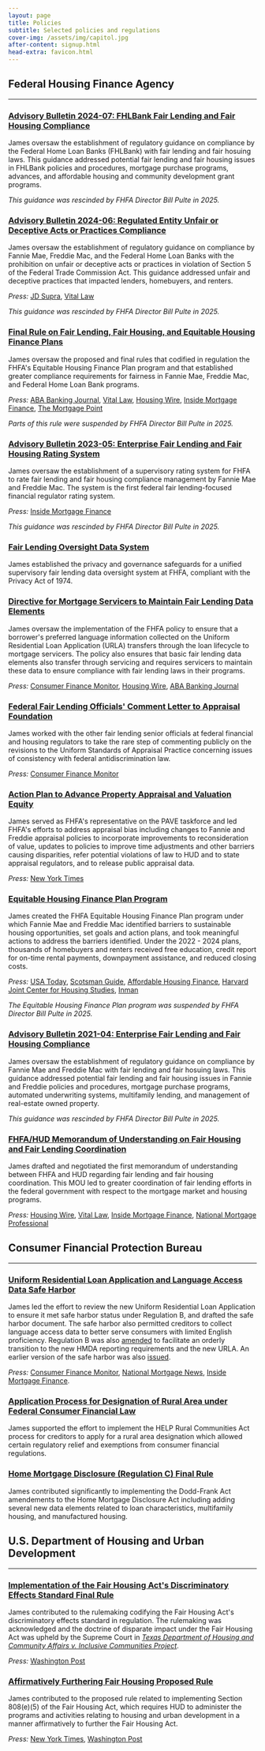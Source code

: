 ```yaml
---
layout: page
title: Policies
subtitle: Selected policies and regulations
cover-img: /assets/img/capitol.jpg
after-content: signup.html
head-extra: favicon.html
---
```


## Federal Housing Finance Agency
---
### [Advisory Bulletin 2024-07: FHLBank Fair Lending and Fair Housing Compliance](https://web.archive.org/web/20250310220420/https://www.fhfa.gov/advisory-bulletin/ab-2024-07)
James oversaw the establishment of regulatory guidance on compliance by the Federal Home Loan Banks (FHLBank) with fair lending and fair hosuing laws. This guidance addressed potential fair lending and fair housing issues in FHLBank policies and procedures, mortgage purchase programs, advances, and affordable housing and community development grant programs. 

_This guidance was rescinded by FHFA Director Bill Pulte in 2025._

### [Advisory Bulletin 2024-06: Regulated Entity Unfair or Deceptive Acts or Practices Compliance](https://web.archive.org/web/20250310220422/https://www.fhfa.gov/advisory-bulletin/ab-2024-06)
James oversaw the establishment of regulatory guidance on compliance by Fannie Mae, Freddie Mac, and the Federal Home Loan Banks with the prohibition on unfair or deceptive acts or practices in violation of Section 5 of the Federal Trade Commission Act. This guidance addressed unfair and deceptive practices that impacted lenders, homebuyers, and renters. 

_Press:_ [JD Supra](https://www.jdsupra.com/legalnews/fhfa-releases-advisory-notice-on-udap-6998117/), [Vital Law](https://www.vitallaw.com/news/unfair-deceptive-abusive-acts-or-practices-fhfa-lays-out-guidance-for-compliance-with-rules-against-unfair-deceptive-practices/blw015867b1c8a8e54592b2220a5b1bbc100f?refURL=https%3A%2F%2Fwww.google.com%2F#.)  

_This guidance was rescinded by FHFA Director Bill Pulte in 2025._

### [Final Rule on Fair Lending, Fair Housing, and Equitable Housing Finance Plans](https://www.federalregister.gov/documents/2024/05/16/2024-09559/fair-lending-fair-housing-and-equitable-housing-finance-plans)
James oversaw the proposed and final rules that codified in regulation the FHFA's Equitable Housing Finance Plan program and that established greater compliance requirements for fairness in Fannie Mae, Freddie Mac, and Federal Home Loan Bank programs. 

_Press:_ [ABA Banking Journal](https://bankingjournal.aba.com/2024/04/fhfa-issues-fair-lending-final-rule/), [Vital Law](https://www.vitallaw.com/news/equal-credit-opportunity-fhfa-releases-its-final-rule-on-fair-lending-fair-housing/blw01537a8285331e4aaca0058030d0094b52?refURL=https%3A%2F%2Fwww.google.com%2F#.), [Housing Wire](https://www.housingwire.com/articles/fhfa-releases-fair-lending-final-rule/), [Inside Mortgage Finance](https://www.insidemortgagefinance.com/articles/230879-fhfa-final-rule-codifies-ehfps?v=preview), [The Mortgage Point](https://themortgagepoint.com/2024/04/29/fhfa-releases-its-fair-lending-final-rule/)  

_Parts of this rule were suspended by FHFA Director Bill Pulte in 2025._

### [Advisory Bulletin 2023-05: Enterprise Fair Lending and Fair Housing Rating System](https://web.archive.org/web/20250310220422/https://www.fhfa.gov/advisory-bulletin/ab-2023-05)
James oversaw the establishment of a supervisory rating system for FHFA to rate fair lending and fair housing compliance management by Fannie Mae and Freddie Mac. The system is the first federal fair lending-focused financial regulator rating system. 

_Press:_ [Inside Mortgage Finance](https://www.insidemortgagefinance.com/articles/229024-fhfa-to-rate-gses-fair-lending-activities?v=preview)  

_This guidance was rescinded by FHFA Director Bill Pulte in 2025._

### [Fair Lending Oversight Data System](https://www.federalregister.gov/documents/2022/05/20/2022-10798/privacy-act-of-1974-system-of-records)
James established the privacy and governance safeguards for a unified supervisory fair lending data oversight system at FHFA, compliant with the Privacy Act of 1974.

### [Directive for Mortgage Servicers to Maintain Fair Lending Data Elements](https://guide.freddiemac.com/app/guide/bulletin/2022-17?utm_source=eloqua&utm_medium=email&utm_campaign=2022-08-10_POLICY_Guide-Policy&utm_loc=text)
James oversaw the implementation of the FHFA policy to ensure that a borrower's preferred language information collected on the Uniform Residential Loan Application (URLA) transfers through the loan lifecycle to mortgage servicers. The policy also ensures that basic fair lending data elements also transfer through servicing and requires servicers to maintain these data to ensure compliance with fair lending laws in their programs.

_Press:_ [Consumer Finance Monitor](https://www.consumerfinancemonitor.com/2022/08/11/fhfa-announces-mortgage-servicer-requirements-for-maintaining-fair-lending-data/), [Housing Wire](https://www.housingwire.com/articles/fhfa-gse-servicers-must-keep-fair-lending-data/), [ABA Banking Journal](https://bankingjournal.aba.com/2022/08/fhfa-adds-to-scope-of-servicers-fair-lending-data-collection/) 

### [Federal Fair Lending Officials' Comment Letter to Appraisal Foundation](https://files.consumerfinance.gov/f/documents/cfpb_appraisal-discrimination_federal-interagency_comment_letter_2022-02.pdf)
James worked with the other fair lending senior officials at federal financial and housing regulators to take the rare step of commenting publicly on the revisions to the Uniform Standards of Appraisal Practice concerning issues of consistency with federal antidiscrimination law.

_Press:_ [Consumer Finance Monitor](https://www.consumerfinancemonitor.com/2023/03/03/cfpb-and-other-federal-agencies-express-concerns-to-the-appraisal-foundation-regarding-draft-changes-to-the-uniform-standards-of-appraisal-practice/)

### [Action Plan to Advance Property Appraisal and Valuation Equity](https://archives.hud.gov/pave.hud.gov/PAVEActionPlan.pdf)
James served as FHFA's representative on the PAVE taskforce and led FHFA's efforts to address appraisal bias including changes to Fannie and Freddie appraisal policies to incorporate improvements to reconsideration of value, updates to policies to improve time adjustments and other barriers causing disparities, refer potential violations of law to HUD and to state appraisal regulators, and to release public appraisal data.   

_Press:_ [New York Times](https://www.nytimes.com/2023/06/01/realestate/kamala-harris-home-appraisals-discrimination.html)

### [Equitable Housing Finance Plan Program](https://web.archive.org/web/20241218122632/https://www.fhfa.gov/programs/equitable-housing-finance)
James created the FHFA Equitable Housing Finance Plan program under which Fannie Mae and Freddie Mac identified barriers to sustainable housing opportunities, set goals and action plans, and took meaningful actions to address the barriers identified. Under the 2022 - 2024 plans, thousands of homebuyers and renters received free education, credit report for on-time rental payments, downpayment assistance, and reduced closing costs.  

_Press:_ [USA Today](https://www.usatoday.com/story/news/nation/2022/06/08/fannie-mae-freddie-mac-homebuying-mortgage-reforms/7482428001/), [Scotsman Guide](https://www.scotsmanguide.com/residential/equitable-housing-plans-aim-to-reverse-embarrassingly-low-numbers/), [Affordable Housing Finance](https://www.housingfinance.com/news/fannie-mae-freddie-mac-outline-steps-to-address-housing-inequalities_o), [Harvard Joint Center for Housing Studies](https://www.jchs.harvard.edu/blog/first-gse-equitable-housing-finance-plans-four-major-issues-watch), [Inman](https://www.jchs.harvard.edu/blog/first-gse-equitable-housing-finance-plans-four-major-issues-watch)   

_The Equitable Housing Finance Plan program was suspended by FHFA Director Bill Pulte in 2025._

### [Advisory Bulletin 2021-04: Enterprise Fair Lending and Fair Housing Compliance](https://web.archive.org/web/20250310220426/https://www.fhfa.gov/advisory-bulletin/ab-2021-04)
James oversaw the establishment of regulatory guidance on compliance by Fannie Mae and Freddie Mac with fair lending and fair hosuing laws. This guidance addressed potential fair lending and fair housing issues in Fannie and Freddie policies and procedures, mortgage purchase programs, automated underwriting systems, multifamily lending, and management of real-estate owned property.  

_This guidance was rescinded by FHFA Director Bill Pulte in 2025._

### [FHFA/HUD Memorandum of Understanding on Fair Housing and Fair Lending Coordination](https://www.hud.gov/sites/dfiles/PA/documents/FHFA-HUD-MOU_8122021.pdf)
James drafted and negotiated the first memorandum of understanding between FHFA and HUD regarding fair lending and fair housing coordination. This MOU led to greater coordination of fair lending efforts in the federal government with respect to the mortgage market and housing programs.  

_Press:_ [Housing Wire](https://www.housingwire.com/articles/hud-and-fhfa-partner-to-advance-fair-lending-housing-enforcement/), [Vital Law](https://www.vitallaw.com/news/top-story-hud-fhfa-announce-partnership-to-improve-fair-housing-and-fair-lending-practices/blw01cd15535e7df2100097bf000d3a8abb4e02?refURL=https%3A%2F%2Fwww.google.com%2F#.), [Inside Mortgage Finance](https://www.insidemortgagefinance.com/articles/222249-fhfa-agrees-to-collaborate-with-hud-on-fair-housing-enforcement?v=preview), [National Mortgage Professional](https://nationalmortgageprofessional.com/news/hud-fhfa-collaborate-fair-housing-fair-lending-enforcement)

## Consumer Financial Protection Bureau
---
### [Uniform Residential Loan Application and Language Access Data Safe Harbor](https://www.federalregister.gov/documents/2017/11/24/2017-25434/final-redesigned-uniform-residential-loan-application-status-under-regulation-b)
James led the effort to review the new Uniform Residential Loan Application to ensure it met safe harbor status under Regulation B, and drafted the safe harbor document. The safe harbor also permitted creditors to collect language access data to better serve consumers with limited English proficiency. Regulation B was also [amended](https://www.federalregister.gov/documents/2017/10/02/2017-20417/equal-credit-opportunity-act-regulation-b-ethnicity-and-race-information-collection) to facilitate an orderly transition to the new HMDA reporting requirements and the new URLA. An earlier version of the safe harbor was also [issued](https://www.federalregister.gov/documents/2016/03/03/2016-04643/application-process-for-designation-of-rural-area-under-federal-consumer-financial-law-procedural).

_Press:_ [Consumer Finance Monitor](https://www.consumerfinancemonitor.com/2016/09/29/cfpb-approves-fhlmcfnma-revised-uniform-residential-loan-application-collection-of-hmda-self-identifying-ethnicity-and-race-information-in-2017/), [National Mortgage News](https://nationalmortgageprofessional.com/news/59976/gses-unveil-redesigned-urla), [Inside Mortgage Finance](https://www.insidemortgagefinance.com/articles/209538-fhfa-adds-urla-language-question-makes-several-changes?v=preview).

### [Application Process for Designation of Rural Area under Federal Consumer Financial Law](https://www.federalregister.gov/documents/2016/03/03/2016-04643/application-process-for-designation-of-rural-area-under-federal-consumer-financial-law-procedural)
James supported the effort to implement the HELP Rural Communities Act process for creditors to apply for a rural area designation which allowed certain regulatory relief and exemptions from consumer financial regulations.

### [Home Mortgage Disclosure (Regulation C) Final Rule](https://www.federalregister.gov/documents/2015/10/28/2015-26607/home-mortgage-disclosure-regulation-c)
James contributed significantly to implementing the Dodd-Frank Act amendements to the Home Mortgage Disclosure Act including adding several new data elements related to loan characteristics, multifamily housing, and manufactured housing.

## U.S. Department of Housing and Urban Development
---
### [Implementation of the Fair Housing Act's Discriminatory Effects Standard Final Rule](https://www.federalregister.gov/documents/2013/02/15/2013-03375/implementation-of-the-fair-housing-acts-discriminatory-effects-standard)
James contributed to the rulemaking codifying the Fair Housing Act's discriminatory effects standard in regulation. The rulemaking was acknowledged and the doctrine of disparate impact under the Fair Housing Act was upheld by the Supreme Court in [_Texas Department of Housing and Community Affairs v. Inclusive Communities Project_](https://www.oyez.org/cases/2014/13-1371).

_Press:_ [Washington Post](https://www.washingtonpost.com/news/wonk/wp/2015/06/25/supreme-court-upholds-a-key-tool-fighting-discrimination-in-the-housing-market/)

### [Affirmatively Furthering Fair Housing Proposed Rule](https://www.federalregister.gov/documents/2013/07/19/2013-16751/affirmatively-furthering-fair-housing)
James contributed to the proposed rule related to implementing Section 808(e)(5) of the Fair Housing Act, which requires HUD to administer the programs and activities relating to housing and urban development in a manner affirmatively to further the Fair Housing Act.

_Press:_ [New York Times](https://www.nytimes.com/2015/07/09/us/hud-issuing-new-rules-to-fight-segregation.html), [Washington Post](https://www.washingtonpost.com/news/wonk/wp/2015/07/08/obama-administration-to-unveil-major-new-rules-targeting-segregation-across-u-s/)
